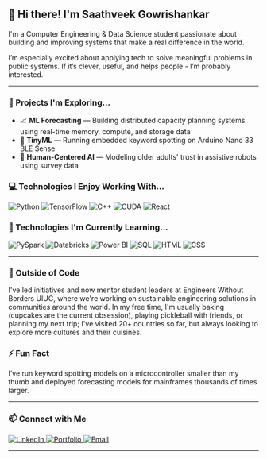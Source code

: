 ## 👋 Hi there! I'm Saathveek Gowrishankar

I'm a Computer Engineering & Data Science student passionate about building and improving systems that make a real difference in the world.

I’m especially excited about applying tech to solve meaningful problems in public systems. If it’s clever, useful, and helps people - I’m probably interested.

---

### 🔬 Projects I'm Exploring...

- 📈 **ML Forecasting** — Building distributed capacity planning systems using real-time memory, compute, and storage data
- 🎯 **TinyML** — Running embedded keyword spotting on Arduino Nano 33 BLE Sense
- 🧠 **Human-Centered AI** — Modeling older adults' trust in assistive robots using survey data

### 💻 Technologies I Enjoy Working With...

<div display="flex">
  <img src="https://img.shields.io/badge/Python-3776AB.svg?style=for-the-badge&logo=python&logoColor=white" alt="Python"/>
  <img src="https://img.shields.io/badge/TensorFlow-FC7300.svg?style=for-the-badge&logo=tensorflow&logoColor=white" alt="TensorFlow"/>
  <img src="https://img.shields.io/badge/C++-00599C.svg?style=for-the-badge&logo=c%2B%2B&logoColor=white" alt="C++"/>
  <img src="https://img.shields.io/badge/CUDA-76B900.svg?style=for-the-badge&logo=nvidia&logoColor=black" alt="CUDA"/>
  <img src="https://img.shields.io/badge/React-20232A.svg?style=for-the-badge&logo=react&logoColor=61DAFB" alt="React"/>
</div>

### 🧠 Technologies I'm Currently Learning...

<div display="flex">
  <img src="https://img.shields.io/badge/PySpark-E25A1C.svg?style=for-the-badge&logo=apachespark&logoColor=white" alt="PySpark"/>
  <img src="https://img.shields.io/badge/Databricks-FF3621.svg?style=for-the-badge&logo=databricks&logoColor=white" alt="Databricks"/>
  <img src="https://img.shields.io/badge/Power%20BI-F2C811.svg?style=for-the-badge&logo=powerbi&logoColor=black" alt="Power BI"/>
  <img src="https://img.shields.io/badge/SQL-025E8C.svg?style=for-the-badge&logo=postgresql&logoColor=white" alt="SQL"/>
  <img src="https://img.shields.io/badge/HTML5-E34F26.svg?style=for-the-badge&logo=html5&logoColor=white" alt="HTML"/>
  <img src="https://img.shields.io/badge/CSS3-1572B6.svg?style=for-the-badge&logo=css3&logoColor=white" alt="CSS"/>
</div>

---

### 🌱 Outside of Code

I've led initiatives and now mentor student leaders at Engineers Without Borders UIUC, where we're working on sustainable engineering solutions in communities around the world.
In my free time, I'm usually baking (cupcakes are the current obsession), playing pickleball with friends, or planning my next trip; I've visited 20+ countries so far, but always looking to explore more cultures and their cuisines.

### ⚡ Fun Fact

I’ve run keyword spotting models on a microcontroller smaller than my thumb and deployed forecasting models for mainframes thousands of times larger.

---

### 📫 Connect with Me

<div display="flex">
  <a href="https://linkedin.com/in/saathveek">
    <img src="https://img.shields.io/badge/LinkedIn-%230077B5.svg?style=for-the-badge&logo=linkedin&logoColor=white" alt="LinkedIn"/>
  </a>
  <a href="https://saathveek.com">
    <img src="https://img.shields.io/badge/Portfolio-000000?style=for-the-badge&logo=githubpages&logoColor=white" alt="Portfolio"/>
  </a>
  <a href="mailto:gsaathveek@gmail.com">
    <img src="https://img.shields.io/badge/Email-gsaathveek@gmail.com-EA4335?style=for-the-badge&logo=gmail&logoColor=white" alt="Email"/>
  </a>
</div>

---